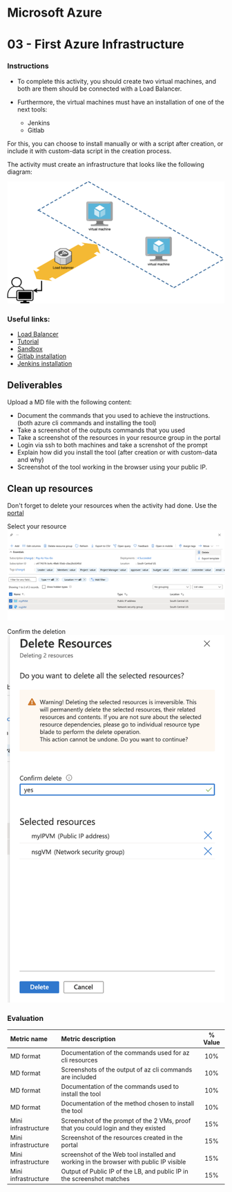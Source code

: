 # Microsoft Azure
# 03 - First Azure Infrastructure

### Instructions
* To complete this activity, you should create two virtual machines, and both are them should be connected with a Load Balancer.

* Furthermore, the virtual machines must have an installation of one of the next tools:
    - Jenkins
    - Gitlab

For this, you can choose to install manually or with a script after creation, or include it with custom-data script in the creation process.

The activity must create an infrastructure that looks like the following diagram:

![miniInfra](images/activity2.png)

### Useful links:
- [Load Balancer](https://docs.microsoft.com/en-us/azure/load-balancer/load-balancer-overview)
- [Tutorial](https://docs.microsoft.com/en-us/azure/load-balancer/quickstart-load-balancer-standard-public-portal?tabs=option-1-create-load-balancer-standard)
- [Sandbox](https://docs.microsoft.com/en-us/learn/modules/improve-app-scalability-resiliency-with-load-balancer/4-exercise-configure-public-load-balancer?pivots=bash)
- [Gitlab installation](https://about.gitlab.com/install/#centos-8)
- [Jenkins installation](https://www.jenkins.io/doc/book/installing/linux/)

## Deliverables

Upload a MD file with the following content:

* Document the commands that you used to achieve the instructions. (both azure cli commands and installing the tool)
* Take a screenshot of the outputs commands that you used
* Take a screenshot of the resources in your resource group in the portal
* Login via ssh to both machines and take a screnshot of the prompt
* Explain how did you install the tool (after creation or with custom-data and why)
* Screenshot of the tool working in the browser using your public IP.

## Clean up resources

Don't forget to delete your resources when the activity had done. Use the [portal](https://portal.azure.com/)

Select your resource
![select](images/select-resources.png)

Confirm the deletion
![confirm](images/confirm-delete.png)

### Evaluation

| Metric name        | Metric description                                | % Value |
|:------------------ |:--------------------------------------------------|:--:|
| MD format  | Documentation of the commands used for az cli resources | 10% |
| MD format  | Screenshots of the output of az cli commands are included | 10% |
| MD format  | Documentation of the commands used to install the tool | 10% |
| MD format  | Documentation of the method chosen to install the tool | 10% |
| Mini infrastructure | Screenshot of the prompt of the 2 VMs, proof that you could login and they existed | 15% |
| Mini infrastructure | Screenshot of the resources created in the portal | 15% |
| Mini infrastructure | screenshot of the Web tool installed and working in the browser with public IP visible | 15% |
| Mini infrastructure | Output of Public IP of the LB, and public IP in the screenshot matches |15% |


